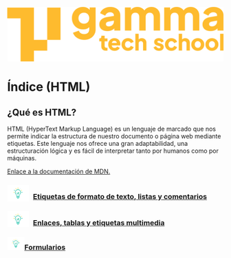 ![](../assets/Logo_Yellow.png)

# Índice (HTML)

## ¿Qué es HTML?
HTML (HyperText Markup Language) es un lenguaje de marcado que nos permite indicar la estructura de nuestro documento o página web mediante etiquetas. Este lenguaje nos ofrece una gran adaptabilidad, una estructuración lógica y es fácil de interpre­tar tanto por humanos como por máquinas. 

[Enlace a la documentación de MDN.](https://developer.mozilla.org/es/docs/Web/HTML)

### <img src='../assets/theory.png' style="width: 50px; vertical-align: sub; margin-right: 10px">[Etiquetas de formato de texto, listas y comentarios](texto_y_listas.md)

### <img src='../assets/theory.png' style="width: 50px; vertical-align: sub; margin-right: 10px">[Enlaces, tablas y etiquetas multimedia](enlaces_y_etiquetas_multimedia.md)

### <img src='../assets/theory.png' style="width: 40px;">[Formularios](formularios.md)